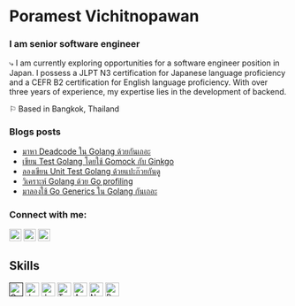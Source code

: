 # Poramest Vichitnopawan

### I am senior software engineer

⤷ I am currently exploring opportunities for a software engineer position in Japan. I possess a JLPT N3 certification for Japanese language proficiency and a CEFR B2 certification for English language proficiency. With over three years of experience, my expertise lies in the development of backend.

⚐ Based in Bangkok, Thailand

### Blogs posts
<!-- BLOG-POST-LIST:START -->
- [มาหา Deadcode ใน Golang ด้วยกันเถอะ](https://developers.ascendcorp.com/%E0%B8%A1%E0%B8%B2%E0%B8%AB%E0%B8%B2-deadcode-%E0%B9%83%E0%B8%99-golang-%E0%B8%94%E0%B9%89%E0%B8%A7%E0%B8%A2%E0%B8%81%E0%B8%B1%E0%B8%99%E0%B9%80%E0%B8%96%E0%B8%AD%E0%B8%B0-b93657546ace?source=rss-a368d2d69b7f------2)
- [เขียน Test Golang โดยใช้ Gomock กับ Ginkgo](https://developers.ascendcorp.com/%E0%B9%80%E0%B8%82%E0%B8%B5%E0%B8%A2%E0%B8%99-test-golang-%E0%B9%82%E0%B8%94%E0%B8%A2%E0%B9%83%E0%B8%8A%E0%B9%89-gomock-%E0%B8%81%E0%B8%B1%E0%B8%9A-ginkgo-d0d9b25beca?source=rss-a368d2d69b7f------2)
- [ลองเขียน Unit Test Golang ด้วยแปะก๊วยกันดู](https://developers.ascendcorp.com/%E0%B8%A5%E0%B8%AD%E0%B8%87-unit-test-golang-%E0%B8%94%E0%B9%89%E0%B8%A7%E0%B8%A2%E0%B9%81%E0%B8%9B%E0%B8%B0%E0%B8%81%E0%B9%8A%E0%B8%A7%E0%B8%A2%E0%B8%81%E0%B8%B1%E0%B8%99%E0%B8%94%E0%B8%B9-4fab90f80b3c?source=rss-a368d2d69b7f------2)
- [วิเคราะห์ Golang ด้วย Go profiling](https://developers.ascendcorp.com/%E0%B8%A7%E0%B8%B4%E0%B9%80%E0%B8%84%E0%B8%A3%E0%B8%B2%E0%B8%B0%E0%B8%AB%E0%B9%8C-golang-%E0%B8%94%E0%B9%89%E0%B8%A7%E0%B8%A2-go-profiling-f97a1fba15ab?source=rss-a368d2d69b7f------2)
- [มาลองใช้ Go Generics ใน Golang กันเถอะ](https://developers.ascendcorp.com/%E0%B8%A1%E0%B8%B2%E0%B8%A5%E0%B8%AD%E0%B8%87%E0%B9%83%E0%B8%8A%E0%B9%89-go-generics-%E0%B9%83%E0%B8%99-golang-%E0%B8%81%E0%B8%B1%E0%B8%99%E0%B9%80%E0%B8%96%E0%B8%AD%E0%B8%B0-b931f2f426aa?source=rss-a368d2d69b7f------2)
<!-- BLOG-POST-LIST:END -->

<h3 align="left">Connect with me:</h3>
<p align="left">
<a aligh="left" href="https://linkedin.com/in/poramest-vichitnopawan-8745851a1" target="_blank" rel="noreferrer noopener"><img src="https://raw.githubusercontent.com/0xShapeShifter/readme-md/master/public/images/socials/linkedin.svg" alt="LinkedIn" width="22" height="22" /></a>
<a href="https://medium.com/@tridentmark" target="blank"><img src="https://raw.githubusercontent.com/rahuldkjain/github-profile-readme-generator/master/src/images/icons/Social/medium.svg" alt="@tridentmark" width="22" height="22" /></a>
<a aligh="left" href="https://markporamest.github.io/portfolio" target="_blank" rel="noreferrer noopener"><img src="https://raw.githubusercontent.com/0xShapeShifter/readme-md/master/public/images/socials/globe.svg" alt="Website" width="22" height="22" /></a>
</p>

## Skills

<a href="" target="_blank" rel="noreferrer noopener"><img src="https://raw.githubusercontent.com/0xShapeShifter/readme-md/master/public/images/skills/core/go.svg" alt="Go" width="25" height="25" /></a> <a href="https://www.java.com" target="_blank" rel="noreferrer noopener"><img src="https://raw.githubusercontent.com/0xShapeShifter/readme-md/master/public/images/skills/core/java.svg" alt="Java" width="25" height="25" /></a> <a href="https://www.javascript.com" target="_blank" rel="noreferrer noopener"><img src="https://raw.githubusercontent.com/0xShapeShifter/readme-md/master/public/images/skills/core/javascript.svg" alt="JavaScript" width="25" height="25" /></a> <a href="https://www.typescriptlang.org" target="_blank" rel="noreferrer noopener"><img src="https://raw.githubusercontent.com/0xShapeShifter/readme-md/master/public/images/skills/core/typescript.svg" alt="Typescript" width="25" height="25" /></a>
<a href="http://astro.build" target="_blank" rel="noreferrer noopener"><img src="https://raw.githubusercontent.com/0xShapeShifter/readme-md/master/public/images/skills/frontend/astro.svg" alt="Astro" width="25" height="25" /></a>
<a href="https://nodejs.org" target="_blank" rel="noreferrer noopener"><img src="https://raw.githubusercontent.com/0xShapeShifter/readme-md/master/public/images/skills/backend/nodejs.svg" alt="NodeJS" width="25" height="25" /></a> <a href="https://www.postgresql.org" target="_blank" rel="noreferrer noopener"><img src="https://raw.githubusercontent.com/0xShapeShifter/readme-md/master/public/images/skills/backend/postgresql.svg" alt="PostgreSQL" width="25" height="25" /></a>
